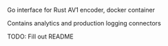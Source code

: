 Go interface for Rust AV1 encoder, docker container

Contains analytics and production logging connectors

TODO: Fill out README
